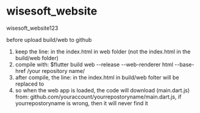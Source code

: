 # wisesoft_website
wisesoft_website123


before upload build/web to github

1. keep the line: <base href="$FLUTTER_BASE_HREF"> in the index.html in web folder (not the index.html in the build/web folder)
2. compile with: $flutter build web --release --web-renderer html --base-href /your repository name/
3. after compile, the line: <base href="$FLUTTER_BASE_HREF"> in the index.html in build/web folter will be replaced to <base href="/your repository name/">
4. so when the web app is loaded, the code will download (main.dart.js) from: github.com/youraccount/yourrepostoryname/main.dart.js, if yourrepostoryname is wrong, then it will never find it
